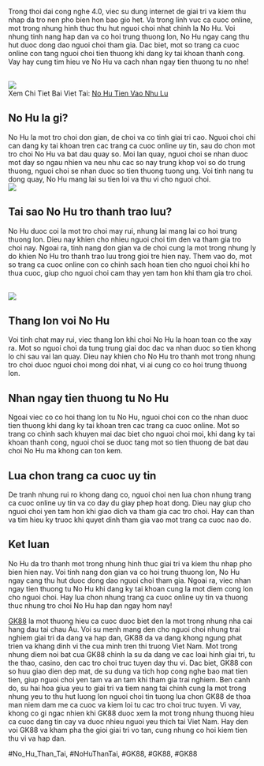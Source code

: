 <p>Trong thoi dai cong nghe 4.0, viec su dung internet de giai tri va kiem thu nhap da tro nen pho bien hon bao gio het. Va trong linh vuc ca cuoc online, mot trong nhung hinh thuc thu hut nguoi choi nhat chinh la No Hu. Voi nhung tinh nang hap dan va co hoi trung thuong lon, No Hu ngay cang thu hut duoc dong dao nguoi choi tham gia. Dac biet, mot so trang ca cuoc online con tang nguoi choi tien thuong khi dang ky tai khoan thanh cong. Vay hay cung tim hieu ve No Hu va cach nhan ngay tien thuong tu no nhe!</p><br><img src="https://gk88.place/wp-content/uploads/2025/04/No-hu-tien-vao-nhu-lu-la-gi-va-vi-sao-hot-den-the.png"></br>
Xem Chi Tiet Bai Viet Tai: <a href="https://gk88.place/no-hu-tien-vao-nhu-lu/">No Hu Tien Vao Nhu Lu</a><h2>No Hu la gi?</h2><p>No Hu la mot tro choi don gian, de choi va co tinh giai tri cao. Nguoi choi chi can dang ky tai khoan tren cac trang ca cuoc online uy tin, sau do chon mot tro choi No Hu va bat dau quay so. Moi lan quay, nguoi choi se nhan duoc mot day so ngau nhien va neu nhu cac so nay trung khop voi so do trung thuong, nguoi choi se nhan duoc so tien thuong tuong ung. Voi tinh nang tu dong quay, No Hu mang lai su tien loi va thu vi cho nguoi choi.<br><img src="https://gk88.place/wp-content/uploads/2025/04/No-Hu-Tien-Vao-Nhu-Lu-Bi-Quyet-De-Tro-Thanh-Cao-Thu-San-Hu.png"></br><h2>Tai sao No Hu tro thanh trao luu?</h2><p>No Hu duoc coi la mot tro choi may rui, nhung lai mang lai co hoi trung thuong lon. Dieu nay khien cho nhieu nguoi choi tim den va tham gia tro choi nay. Ngoai ra, tinh nang don gian va de choi cung la mot trong nhung ly do khien No Hu tro thanh trao luu trong gioi tre hien nay. Them vao do, mot so trang ca cuoc online con co chinh sach hoan tien cho nguoi choi khi ho thua cuoc, giup cho nguoi choi cam thay yen tam hon khi tham gia tro choi.</p><br><img src="https://gk88.place/wp-content/uploads/2025/04/Cach-choi-game-no-hu-tien-vao-nhu-lu-hieu-qua.png"></br><h2>Thang lon voi No Hu</h2><p>Voi tinh chat may rui, viec thang lon khi choi No Hu la hoan toan co the xay ra. Mot so nguoi choi da tung trung giai doc dac va nhan duoc so tien khong lo chi sau vai lan quay. Dieu nay khien cho No Hu tro thanh mot trong nhung tro choi duoc nguoi choi mong doi nhat, vi ai cung co co hoi trung thuong lon.<h2>Nhan ngay tien thuong tu No Hu</h2><p>Ngoai viec co co hoi thang lon tu No Hu, nguoi choi con co the nhan duoc tien thuong khi dang ky tai khoan tren cac trang ca cuoc online. Mot so trang co chinh sach khuyen mai dac biet cho nguoi choi moi, khi dang ky tai khoan thanh cong, nguoi choi se duoc tang mot so tien thuong de bat dau choi No Hu ma khong can ton kem.</p><h2>Lua chon trang ca cuoc uy tin</h2><p>De tranh nhung rui ro khong dang co, nguoi choi nen lua chon nhung trang ca cuoc online uy tin va co day du giay phep hoat dong. Dieu nay giup cho nguoi choi yen tam hon khi giao dich va tham gia cac tro choi. Hay can than va tim hieu ky truoc khi quyet dinh tham gia vao mot trang ca cuoc nao do.<h2>Ket luan</h2><p>No Hu da tro thanh mot trong nhung hinh thuc giai tri va kiem thu nhap pho bien hien nay. Voi tinh nang don gian va co hoi trung thuong lon, No Hu ngay cang thu hut duoc dong dao nguoi choi tham gia. Ngoai ra, viec nhan ngay tien thuong tu No Hu khi dang ky tai khoan cung la mot diem cong lon cho nguoi choi. Hay lua chon nhung trang ca cuoc online uy tin va thuong thuc nhung tro choi No Hu hap dan ngay hom nay!</p><p><a href="https://gk88.place/">GK88</a> la mot thuong hieu ca cuoc duoc biet den la mot trong nhung nha cai hang dau tai chau Au. Voi su menh mang den cho nguoi choi nhung trai nghiem giai tri da dang va hap dan, GK88 da va dang khong ngung phat trien va khang dinh vi the cua minh tren thi truong Viet Nam. Mot trong nhung diem noi bat cua GK88 chinh la su da dang ve cac loai hinh giai tri, tu the thao, casino, den cac tro choi truc tuyen day thu vi. Dac biet, GK88 con so huu giao dien dep mat, de su dung va tich hop cong nghe bao mat tien tien, giup nguoi choi yen tam va an tam khi tham gia trai nghiem. Ben canh do, su hai hoa giua yeu to giai tri va tiem nang tai chinh cung la mot trong nhung yeu to thu hut luong lon nguoi choi tin tuong lua chon GK88 de thoa man niem dam me ca cuoc va kiem loi tu cac tro choi truc tuyen. Vi vay, khong co gi ngac nhien khi GK88 duoc xem la mot trong nhung thuong hieu ca cuoc dang tin cay va duoc nhieu nguoi yeu thich tai Viet Nam. Hay den voi GK88 va kham pha the gioi giai tri vo tan, cung nhung co hoi kiem tien thu vi va hap dan.</p>
#No_Hu_Than_Tai, #NoHuThanTai, #GK88, #GK88, #GK88
